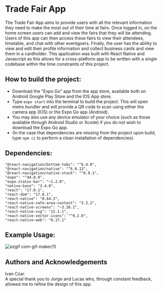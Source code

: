 # Trade Fair App
The Trade Fair App aims to provide users with all the relevant information they need to make the most out of their time at fairs. Once logged in, on the home screen users can add and view the fairs that they will be attending. Users of this app can then access these fairs to view their attendees, timetable, and chat with other eventgoers. Finally, the user has the ability to view and edit their profile information and collect business cards and view them in a cardholder.
This application was built with React Native and Javascript as this allows for a cross-platform app to be written with a single codebase within the time constraints of this project. 

## How to build the project:

- Download the "Expo Go" app from the app store, available both on Android Google Play Store and the IOS App store.
- Type ```expo start``` into the terminal to build the project. This will open metro bundler and will provide a QR code to scan using either the camera app (IOS) or the Expo Go app (Android).
- You may also use any device emulator of your choice (such as those available through Android Studio or Xcode) if you do not wish to download the Expo Go app.
- (In the case that dependencies are missing from the project upon build, type ```npm ci``` to perform a clean installation of dependencies).

## Dependencies:
    "@react-navigation/bottom-tabs": "^6.4.0",  
    "@react-navigation/native": "^6.0.13",  
    "@react-navigation/native-stack": "^6.9.1",  
    "expo": "^44.0.0",  
    "expo-status-bar": "~1.2.0",  
    "native-base": "3.4.0",  
    "react": "17.0.1",  
    "react-dom": "17.0.1",  
    "react-native": "0.64.3",  
    "react-native-safe-area-context": "3.3.2",  
    "react-native-screens": "~3.10.1",  
    "react-native-svg": "12.1.1",  
    "react-native-vector-icons": "^9.2.0",  
    "react-native-web": "0.17.1"  


## Example Usage:
![ezgif com-gif-maker(1)](https://user-images.githubusercontent.com/65811518/197898433-caa5e19c-3259-4702-a8ae-92a4e345bff4.gif)


## Authors and Acknowledgements
Ivan Czar.  
A special thank you to Jorge and Lucas who, through constant feedback, allowed me to refine the design of this app.





